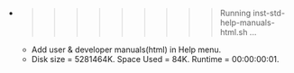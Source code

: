 * >>>>>>>>> Running inst-std-help-manuals-html.sh ...
  * Add user & developer manuals(html) in Help menu.
  * Disk size = 5281464K. Space Used = 84K. Runtime = 00:00:00:01.
